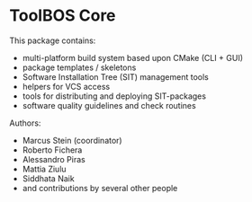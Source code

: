 # ToolBOS Core

This package contains:

* multi-platform build system based upon CMake (CLI + GUI)
* package templates / skeletons
* Software Installation Tree (SIT) management tools
* helpers for VCS access
* tools for distributing and deploying SIT-packages
* software quality guidelines and check routines

Authors:

* Marcus Stein (coordinator)
* Roberto Fichera
* Alessandro Piras
* Mattia Ziulu
* Siddhata Naik
* and contributions by several other people
